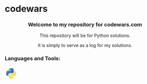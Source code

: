 # codewars
<h3 align="center">Welcome to my repository for codewars.com </h3>
<p align="center">This repository will be for Python solutions.</p>
<p align="center"> It is simply to serve as a log for my solutions.</p>

<h3 align="left">Languages and Tools:</h3>
<p align="left"> <a href="https://www.python.org" target="_blank" rel="noreferrer"> <img src="https://raw.githubusercontent.com/devicons/devicon/master/icons/python/python-original.svg" alt="python" width="40" height="40"/> </a> </p>
